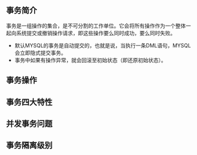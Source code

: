 ## 事务简介
事务是一组操作的集合，是不可分割的工作单位。它会将所有操作作为一个整体一起向系统提交或撤销操作请求，即这些操作要么同时成功，要么同时失败。
- 默认MYSQL的事务是自动提交的，也就是说，当执行一条DML语句，MYSQL会立即隐式提交事务。
- 事务中如果有操作异常，就会回滚至初始状态（即还原初始状态）。
## 事务操作

## 事务四大特性
## 并发事务问题
## 事务隔离级别
